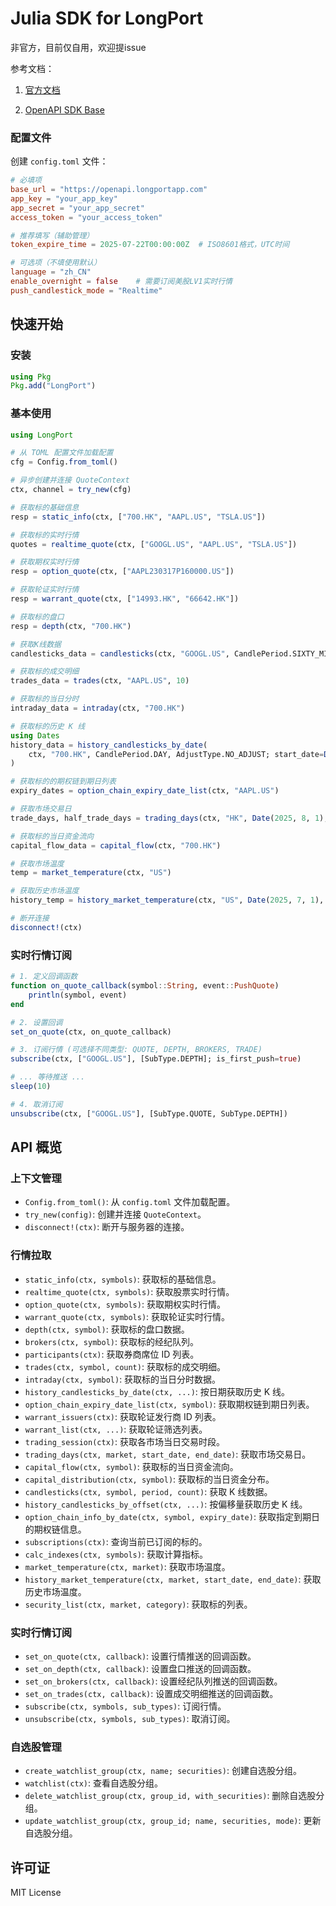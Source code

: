 # Julia SDK for LongPort 
非官方，目前仅自用，欢迎提issue

参考文档：

1. [官方文档](https://open.longportapp.com/zh-CN/docs)

2. [OpenAPI SDK Base](https://github.com/longportapp/openapi)

### 配置文件

创建 `config.toml` 文件：

```toml
# 必填项
base_url = "https://openapi.longportapp.com"
app_key = "your_app_key"
app_secret = "your_app_secret"
access_token = "your_access_token"

# 推荐填写（辅助管理）
token_expire_time = 2025-07-22T00:00:00Z  # ISO8601格式，UTC时间

# 可选项（不填使用默认）
language = "zh_CN"
enable_overnight = false    # 需要订阅美股LV1实时行情
push_candlestick_mode = "Realtime"
```

## 快速开始

### 安装

```julia
using Pkg
Pkg.add("LongPort")
```

### 基本使用

```julia
using LongPort

# 从 TOML 配置文件加载配置
cfg = Config.from_toml()

# 异步创建并连接 QuoteContext
ctx, channel = try_new(cfg)

# 获取标的基础信息
resp = static_info(ctx, ["700.HK", "AAPL.US", "TSLA.US"])

# 获取标的实时行情
quotes = realtime_quote(ctx, ["GOOGL.US", "AAPL.US", "TSLA.US"])

# 获取期权实时行情
resp = option_quote(ctx, ["AAPL230317P160000.US"])

# 获取轮证实时行情 
resp = warrant_quote(ctx, ["14993.HK", "66642.HK"])

# 获取标的盘口
resp = depth(ctx, "700.HK")

# 获取K线数据
candlesticks_data = candlesticks(ctx, "GOOGL.US", CandlePeriod.SIXTY_MINUTE, 365)

# 获取标的成交明细
trades_data = trades(ctx, "AAPL.US", 10)

# 获取标的当日分时
intraday_data = intraday(ctx, "700.HK")

# 获取标的历史 K 线
using Dates
history_data = history_candlesticks_by_date(
    ctx, "700.HK", CandlePeriod.DAY, AdjustType.NO_ADJUST; start_date=Date(2023, 1, 1), end_date=Date(2023, 2, 1)
)

# 获取标的的期权链到期日列表
expiry_dates = option_chain_expiry_date_list(ctx, "AAPL.US")

# 获取市场交易日
trade_days, half_trade_days = trading_days(ctx, "HK", Date(2025, 8, 1), Date(2025, 8, 30))

# 获取标的当日资金流向
capital_flow_data = capital_flow(ctx, "700.HK")

# 获取市场温度
temp = market_temperature(ctx, "US")

# 获取历史市场温度
history_temp = history_market_temperature(ctx, "US", Date(2025, 7, 1), Date(2025, 7, 31))

# 断开连接
disconnect!(ctx)
```

### 实时行情订阅

```julia
# 1. 定义回调函数
function on_quote_callback(symbol::String, event::PushQuote)
    println(symbol, event)
end

# 2. 设置回调
set_on_quote(ctx, on_quote_callback)

# 3. 订阅行情 (可选择不同类型: QUOTE, DEPTH, BROKERS, TRADE)
subscribe(ctx, ["GOOGL.US"], [SubType.DEPTH]; is_first_push=true)

# ... 等待推送 ...
sleep(10)

# 4. 取消订阅
unsubscribe(ctx, ["GOOGL.US"], [SubType.QUOTE, SubType.DEPTH])
```

## API 概览

### 上下文管理
- `Config.from_toml()`: 从 `config.toml` 文件加载配置。
- `try_new(config)`: 创建并连接 `QuoteContext`。
- `disconnect!(ctx)`: 断开与服务器的连接。

### 行情拉取
- `static_info(ctx, symbols)`: 获取标的基础信息。
- `realtime_quote(ctx, symbols)`: 获取股票实时行情。
- `option_quote(ctx, symbols)`: 获取期权实时行情。
- `warrant_quote(ctx, symbols)`: 获取轮证实时行情。
- `depth(ctx, symbol)`: 获取标的盘口数据。
- `brokers(ctx, symbol)`: 获取标的经纪队列。
- `participants(ctx)`: 获取券商席位 ID 列表。
- `trades(ctx, symbol, count)`: 获取标的成交明细。
- `intraday(ctx, symbol)`: 获取标的当日分时数据。
- `history_candlesticks_by_date(ctx, ...)`: 按日期获取历史 K 线。
- `option_chain_expiry_date_list(ctx, symbol)`: 获取期权链到期日列表。
- `warrant_issuers(ctx)`: 获取轮证发行商 ID 列表。
- `warrant_list(ctx, ...)`: 获取轮证筛选列表。
- `trading_session(ctx)`: 获取各市场当日交易时段。
- `trading_days(ctx, market, start_date, end_date)`: 获取市场交易日。
- `capital_flow(ctx, symbol)`: 获取标的当日资金流向。
- `capital_distribution(ctx, symbol)`: 获取标的当日资金分布。
- `candlesticks(ctx, symbol, period, count)`: 获取 K 线数据。
- `history_candlesticks_by_offset(ctx, ...)`: 按偏移量获取历史 K 线。
- `option_chain_info_by_date(ctx, symbol, expiry_date)`: 获取指定到期日的期权链信息。
- `subscriptions(ctx)`: 查询当前已订阅的标的。
- `calc_indexes(ctx, symbols)`: 获取计算指标。
- `market_temperature(ctx, market)`: 获取市场温度。
- `history_market_temperature(ctx, market, start_date, end_date)`: 获取历史市场温度。
- `security_list(ctx, market, category)`: 获取标的列表。

### 实时行情订阅
- `set_on_quote(ctx, callback)`: 设置行情推送的回调函数。
- `set_on_depth(ctx, callback)`: 设置盘口推送的回调函数。
- `set_on_brokers(ctx, callback)`: 设置经纪队列推送的回调函数。
- `set_on_trades(ctx, callback)`: 设置成交明细推送的回调函数。
- `subscribe(ctx, symbols, sub_types)`: 订阅行情。
- `unsubscribe(ctx, symbols, sub_types)`: 取消订阅。

### 自选股管理
- `create_watchlist_group(ctx, name; securities)`: 创建自选股分组。
- `watchlist(ctx)`: 查看自选股分组。
- `delete_watchlist_group(ctx, group_id, with_securities)`: 删除自选股分组。
- `update_watchlist_group(ctx, group_id; name, securities, mode)`: 更新自选股分组。

## 许可证

MIT License
